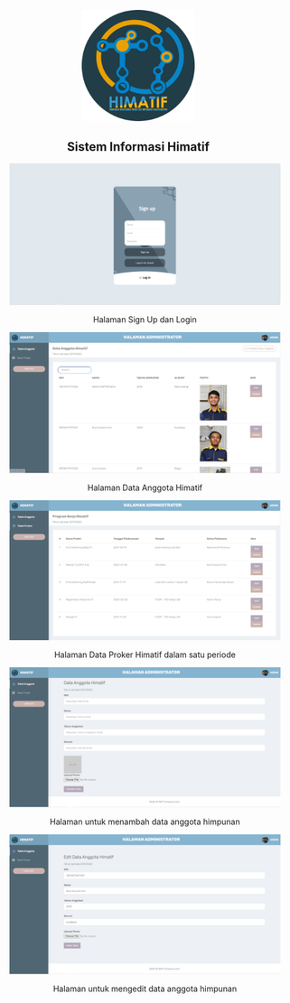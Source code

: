 <p align="center"><img src="https://raw.githubusercontent.com/ramaarief/tutorial_caker/master/logohimatif.png" width="200"></p>

<h2 align="center">Sistem Informasi Himatif</h2>
	<ul>
    <p align="center"><img src="https://raw.githubusercontent.com/ramaarief/tutorial_caker/master/Capture.PNG"></p>
    <p align="center">Halaman Sign Up dan Login</p>
    <p align="center"><img src="https://raw.githubusercontent.com/ramaarief/tutorial_caker/master/Capture3.PNG"></p>
    <p align="center">Halaman Data Anggota Himatif</p>
    <p align="center"><img src="https://raw.githubusercontent.com/ramaarief/tutorial_caker/master/Capture9.PNG"></p>
	<p align="center">Halaman Data Proker Himatif dalam satu periode</p>
    <p align="center"><img src="https://raw.githubusercontent.com/ramaarief/tutorial_caker/master/Tambah.PNG"></p>
	<p align="center">Halaman untuk menambah data anggota himpunan</p>
    <p align="center"><img src="https://raw.githubusercontent.com/ramaarief/tutorial_caker/master/edit.PNG"></p>
	<p align="center">Halaman untuk mengedit data anggota himpunan</p>
	</ul>
